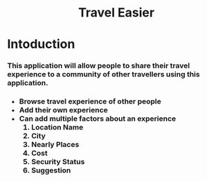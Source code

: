 <h1 align="center">Travel Easier</h1>
<h1>Intoduction</h1>
<h3>
This application will allow people to share their travel experience to a community of other travellers using this application.
<h3/>
<ul>
 <li>Browse travel experience of other people
 </li>
  <li>
   Add their own experience
 </li>
   <li>
   Can add multiple factors about an experience
    <ol>
     <li>Location Name</li>
     <li>City</li>
     <li>Nearly Places</li>
     <li>Cost</li>
     <li>Security Status</li>
     <li>Suggestion</li>
    </ol/>
 </li>
</ul>
